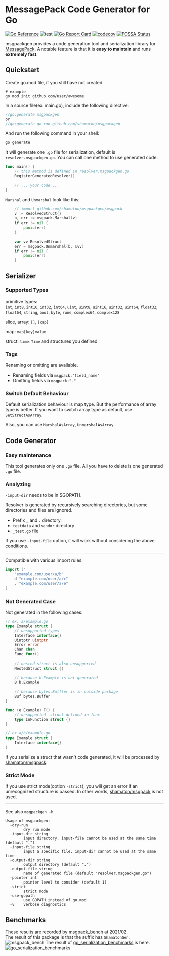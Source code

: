 # MessagePack Code Generator for Go

[![Go Reference](https://pkg.go.dev/badge/github.com/shamaton/msgpackgen.svg)](https://pkg.go.dev/github.com/shamaton/msgpackgen)
![test](https://github.com/shamaton/msgpackgen/workflows/test/badge.svg)
[![Go Report Card](https://goreportcard.com/badge/github.com/shamaton/msgpackgen)](https://goreportcard.com/report/github.com/shamaton/msgpackgen)
[![codecov](https://codecov.io/gh/shamaton/msgpackgen/branch/main/graph/badge.svg?token=K7M3778X7C)](https://codecov.io/gh/shamaton/msgpackgen)
[![FOSSA Status](https://app.fossa.com/api/projects/git%2Bgithub.com%2Fshamaton%2Fmsgpackgen.svg?type=shield)](https://app.fossa.com/projects/git%2Bgithub.com%2Fshamaton%2Fmsgpackgen?ref=badge_shield)

msgpackgen provides a code generation tool and serialization library for [MessagePack](http://msgpack.org/). 
A notable feature is that it is **easy to maintain** and runs **extremely fast**.

## Quickstart
Create go.mod file, if you still have not created.

```shell
# example
go mod init github.com/user/awesome
```

In a source file(ex. main.go), include the following directive:

```go
//go:generate msgpackgen
or
//go:generate go run github.com/shamaton/msgpackgen
```

And run the following command in your shell:

```shell
go generate
```

It will generate one `.go` file for serialization, default is `resolver.msgpackgen.go`.
You can call one method to use generated code.

```go
func main() {
	// this method is defined in resolver.msgpackgen.go
	RegisterGeneratedResolver()
	
	// ... your code ...
}
```

`Marshal` and `Unmarshal` look like this:
```go
    // import github.com/shamaton/msgpackgen/msgpack
    v := ResolvedStruct{}
    b, err := msgpack.Marshal(v)
    if err != nil {
        panic(err)
    }
    
    var vv ResolvedStruct
    err = msgpack.Unmarshal(b, &vv)
    if err != nil {
        panic(err)
    }
```

## Serializer
### Supported Types
primitive types:  
`int`, `int8`, `int16`, `int32`, `int64`,
`uint`, `uint8`, `uint16`, `uint32`, `uint64`,
`float32`, `float64`, `string`, `bool`, `byte`, `rune`,
`complex64`, `complex128`

slice, array: `[]`, `[cap]`

map: `map[key]value`

struct: `time.Time` and structures you defined

### Tags
Renaming or omitting are available.

* Renaming fields via `msgpack:"field_name"`
* Omitting fields via `msgpack:"-"`


### Switch Default Behaviour
Default serialization behaviour is map type. But the performance of array type is better.
If you want to switch array type as default, use `SetStructAsArray`.

Also, you can use `MarshalAsArray`, `UnmarshalAsArray`.

## Code Generator
### Easy maintenance
This tool generates only one `.go` file.
All you have to delete is one generated `.go` file. 

### Analyzing
`-input-dir` needs to be in $GOPATH.

Resolver is generated by recursively searching directories,
but some directories and files are ignored.
* Prefix `_` and `.` directory.
* `testdata` and `vendor` directory
* `_test.go` file

If you use `-input-file` option, it will work without considering the above conditions.

---

Compatible with various import rules.

```go
import ("
	"example.com/user/a/b"
	d "example.com/user/a/c"
	. "example.com/user/a/e"
)
```

### Not Generated Case
Not generated in the following cases:

```go
// ex. a/example.go
type Example struct {
	// unsupported types
	Interface interface{}
	Uintptr uintptr
	Error error
	Chan chan
	Func func()
	
	// nested struct is also unsupported
	NestedStruct struct {}
	
	// because b.Example is not generated
	B b.Example
	
	// because bytes.Butffer is in outside package
	Buf bytes.Buffer
}

func (e Example) F() {
	// unsupported  struct defined in func
	type InFunction struct {}
}

// ex a/b/example.go
type Example struct {
	Interface interface{}
}
```
If you serialize a struct that wasn't code generated, it will be processed by [shamaton/msgpack](https://github.com/shamaton/msgpack).

### Strict Mode
If you use strict mode(option `-strict`), you will get an error if an unrecognized structure is passed.
In other words,  [shamaton/msgpack](https://github.com/shamaton/msgpack) is not used.

---

See also `msgpackgen -h`
```shell
Usage of msgpackgen:
  -dry-run
        dry run mode
  -input-dir string
        input directory. input-file cannot be used at the same time (default ".")
  -input-file string
        input a specific file. input-dir cannot be used at the same time
  -output-dir string
        output directory (default ".")
  -output-file string
        name of generated file (default "resolver.msgpackgen.go")
  -pointer int
        pointer level to consider (default 1)
  -strict
        strict mode
  -use-gopath
        use GOPATH instead of go.mod
  -v    verbose diagnostics
```

## Benchmarks

These results are recorded by [msgpack_bench](https://github.com/shamaton/msgpack_bench) at 2021/02.  
The result of this package is that the suffix has `ShamatonGen`.
![msgpack_bench](https://user-images.githubusercontent.com/4637556/107843994-23439e00-6e13-11eb-9303-296be7c24282.png)
The result of [go_serialization_benchmarks](https://github.com/alecthomas/go_serialization_benchmarks) is here.
![go_serialization_benchmarks](https://user-images.githubusercontent.com/4637556/107852893-830f6880-6e56-11eb-8eb1-0e2d3e16d18f.png)